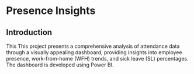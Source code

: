 # Presence Insights
## Introduction
This This project presents a comprehensive analysis of attendance data through a visually appealing dashboard, providing insights into employee presence, work-from-home (WFH) trends, and sick leave (SL) percentages. The dashboard is developed using Power BI.

